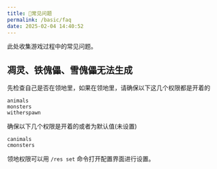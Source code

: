 ```yaml
---
title: 💬常见问题
permalink: /basic/faq
date: 2025-02-04 14:40:52
---
```


此处收集游戏过程中的常见问题。

## 凋灵、铁傀儡、雪傀儡无法生成

先检查自己是否在领地里，如果在领地里，请确保以下这几个权限都是开着的

```
animals
monsters
witherspawn
```
确保以下几个权限是开着的或者为默认值(未设置)
```
canimals
cmonsters
```
领地权限可以用 `/res set` 命令打开配置界面进行设置。
